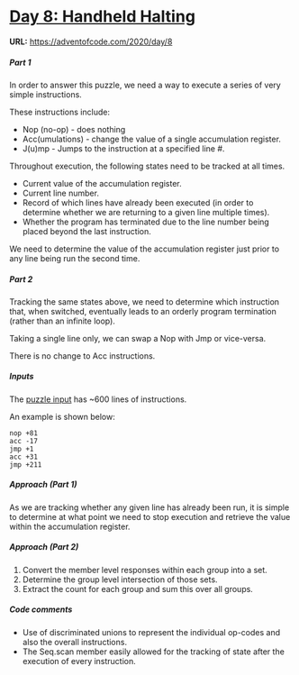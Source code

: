 
# <ins>Day 8: Handheld Halting</ins>

**URL:** https://adventofcode.com/2020/day/8

##### Part 1

In order to answer this puzzle, we need a way to execute a series of very simple instructions.

These instructions include:
* Nop (no-op) - does nothing
* Acc(umulations) - change the value of a single accumulation register.
* J(u)mp - Jumps to the instruction at a specified line #.

Throughout execution, the following states need to be tracked at all times.
* Current value of the accumulation register.
* Current line number.
* Record of which lines have already been executed (in order to determine whether we are returning to a given line multiple times).
* Whether the program has terminated due to the line number being placed beyond the last instruction.

We need to determine the value of the accumulation register just prior to any line being run the second time.

##### Part 2

Tracking the same states above, we need to determine which instruction that, when switched, eventually leads to an orderly program termination (rather than an infinite loop).

Taking a single line only, we can swap a Nop with Jmp or vice-versa.

There is no change to Acc instructions.

##### Inputs

The [puzzle input](https://github.com/Rich-F-G-Mills/Advent-Of-Code-2020-/blob/master/Day%208/Inputs.txt) has ~600 lines of instructions.

An example is shown below:
```
nop +81
acc -17
jmp +1
acc +31
jmp +211
```


##### Approach (Part 1)

As we are tracking whether any given line has already been run, it is simple to determine at what point we need to stop execution and retrieve the value within the accumulation register.


##### Approach (Part 2)

1. Convert the member level responses within each group into a set.
2. Determine the group level intersection of those sets.
3. Extract the count for each group and sum this over all groups.

##### Code comments

* Use of discriminated unions to represent the individual op-codes and also the overall instructions.
* The Seq.scan member easily allowed for the tracking of state after the execution of every instruction.